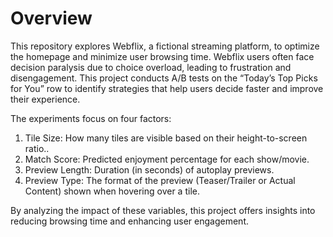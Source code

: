 # Overview
This repository explores Webflix, a fictional streaming platform, to optimize the homepage and minimize user browsing time. Webflix users often face decision paralysis due to choice overload, leading to frustration and disengagement. This project conducts A/B tests on the “Today’s Top Picks for You” row to identify strategies that help users decide faster and improve their experience.

The experiments focus on four factors:

1. Tile Size: How many tiles are visible based on their height-to-screen ratio..
2. Match Score: Predicted enjoyment percentage for each show/movie.
3. Preview Length: Duration (in seconds) of autoplay previews.
4. Preview Type: The format of the preview (Teaser/Trailer or Actual Content) shown when hovering over a tile.
   
By analyzing the impact of these variables, this project offers insights into reducing browsing time and enhancing user engagement.
